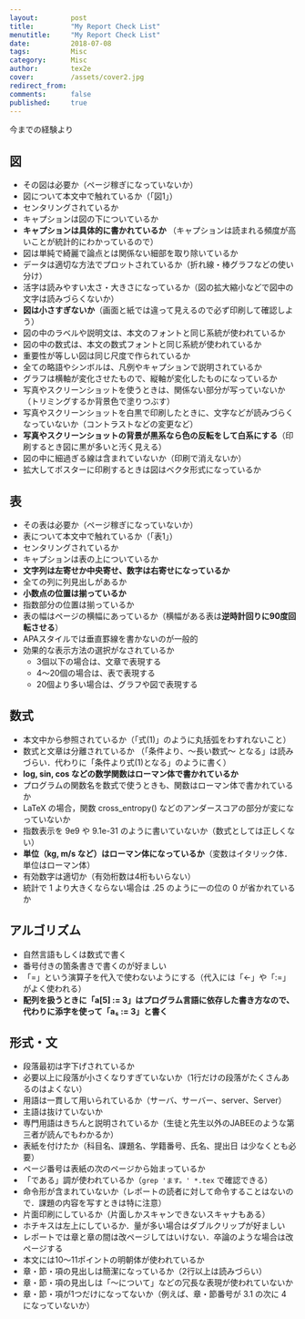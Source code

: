 ```yaml
---
layout:        post
title:         "My Report Check List"
menutitle:     "My Report Check List"
date:          2018-07-08
tags:          Misc
category:      Misc
author:        tex2e
cover:         /assets/cover2.jpg
redirect_from:
comments:      false
published:     true
---
```


今までの経験より


## 図

- その図は必要か（ページ稼ぎになっていないか）
- 図について本文中で触れているか（「図1」）
- センタリングされているか
- キャプションは図の下についているか
- **キャプションは具体的に書かれているか**
  （キャプションは読まれる頻度が高いことが統計的にわかっているので）
- 図は単純で綺麗で論点とは関係ない細部を取り除いているか
- データは適切な方法でプロットされているか（折れ線・棒グラフなどの使い分け）
- 活字は読みやすい太さ・大きさになっているか（図の拡大縮小などで図中の文字は読みづらくないか）
- **図は小さすぎないか**（画面と紙では違って見えるので必ず印刷して確認しよう）
- 図の中のラベルや説明文は、本文のフォントと同じ系統が使われているか
- 図の中の数式は、本文の数式フォントと同じ系統が使われているか
- 重要性が等しい図は同じ尺度で作られているか
- 全ての略語やシンボルは、凡例やキャプションで説明されているか
- グラフは横軸が変化させたもので、縦軸が変化したものになっているか
- 写真やスクリーンショットを使うときは、関係ない部分が写っていないか（トリミングするか背景色で塗りつぶす）
- 写真やスクリーンショットを白黒で印刷したときに、文字などが読みづらくなっていないか（コントラストなどの変更など）
- **写真やスクリーンショットの背景が黒系なら色の反転をして白系にする**（印刷するとき図に黒が多いと汚く見える）
- 図の中に細過ぎる線は含まれていないか（印刷で消えないか）
- 拡大してポスターに印刷するときは図はベクタ形式になっているか


## 表

- その表は必要か（ページ稼ぎになっていないか）
- 表について本文中で触れているか（「表1」）
- センタリングされているか
- キャプションは表の上についているか
- **文字列は左寄せか中央寄せ、数字は右寄せになっているか**
- 全ての列に列見出しがあるか
- **小数点の位置は揃っているか**
- 指数部分の位置は揃っているか
- 表の幅はページの横幅にあっているか（横幅がある表は**逆時計回りに90度回転させる**）
- APAスタイルでは垂直罫線を書かないのが一般的
- 効果的な表示方法の選択がなされているか
  - 3個以下の場合は、文章で表現する
  - 4〜20個の場合は、表で表現する
  - 20個より多い場合は、グラフや図で表現する


## 数式

- 本文中から参照されているか（「式(1)」のように丸括弧をわすれないこと）
- 数式と文章は分離されているか
  （「条件より、〜長い数式〜 となる」は読みづらい．代わりに「条件より式(1)となる」のように書く）
- **log, sin, cos などの数学関数はローマン体で書かれているか**
- プログラムの関数名を数式で使うときも、関数はローマン体で書かれているか
- LaTeX の場合，関数 cross_entropy() などのアンダースコアの部分が変になっていないか
- 指数表示を 9e9 や 9.1e-31 のように書いていないか（数式としては正しくない）
- **単位（kg, m/s など）はローマン体になっているか**（変数はイタリック体．単位はローマン体）
- 有効数字は適切か（有効桁数は4桁もいらない）
- 統計で 1 より大きくならない場合は .25 のように一の位の 0 が省かれているか


## アルゴリズム

- 自然言語もしくは数式で書く
- 番号付きの箇条書きで書くのが好ましい
- 「=」という演算子を代入で使わないようにする（代入には「←」や「:=」がよく使われる）
- **配列を扱うときに「a[5] := 3」はプログラム言語に依存した書き方なので、代わりに添字を使って「a₅ := 3」と書く**


## 形式・文

- 段落最初は字下げされているか
- 必要以上に段落が小さくなりすぎていないか（1行だけの段落がたくさんあるのはよくない）
- 用語は一貫して用いられているか（サーバ、サーバー、server、Server）
- 主語は抜けていないか
- 専門用語はきちんと説明されているか（生徒と先生以外のJABEEのような第三者が読んでもわかるか）
- 表紙を付けたか（科目名、課題名、学籍番号、氏名、提出日 は少なくとも必要）
- ページ番号は表紙の次のページから始まっているか
- 「である」調が使われているか（`grep 'ます。' *.tex` で確認できる）
- 命令形が含まれていないか（レポートの読者に対して命令することはないので．課題の内容を写すときは特に注意）
- 片面印刷にしているか（片面しかスキャンできないスキャナもある）
- ホチキスは左上にしているか．量が多い場合はダブルクリップが好ましい
- レポートでは章と章の間は改ページしてはいけない．卒論のような場合は改ページする
- 本文には10〜11ポイントの明朝体が使われているか
- 章・節・項の見出しは簡潔になっているか（2行以上は読みづらい）
- 章・節・項の見出しは「〜について」などの冗長な表現が使われていないか
- 章・節・項が1つだけになってないか（例えば、章・節番号が 3.1 の次に 4 になっていないか）

